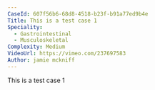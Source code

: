 ```yaml
---
CaseId: 607f56b6-68d8-4518-b23f-b91a77ed9b4e
Title: This is a test case 1
Speciality:
  - Gastrointestinal
  - Musculoskeletal
Complexity: Medium
VideoUrl: https://vimeo.com/237697583
Author: jamie mckniff
---
```


This is a test case 1